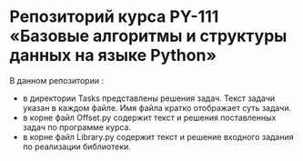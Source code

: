 Репозиторий курса PY-111 «Базовые алгоритмы и структуры данных на языке Python» 
=

В данном репозитории :
- в директории Tasks представлены решения задач. Текст задачи указан в каждом файле. Имя файла кратко отображает суть задачи.
- в корне файл Offset.py содержит текст и решения поставленных задач по программе курса.
- в корне файл Library.py содержит текст и решение входного задания по реализации библиотеки.

